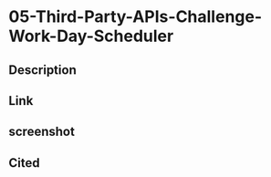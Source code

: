 # 05-Third-Party-APIs-Challenge-Work-Day-Scheduler

## Description

## Link 

## screenshot

## Cited

